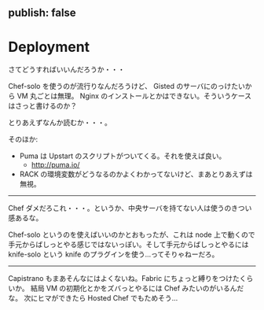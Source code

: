publish: false
----

# Deployment

さてどうすればいいんだろうか・・・

Chef-solo を使うのが流行りなんだろうけど、
Gisted のサーバにのっけたいから VM 丸ごとは無理。
Nginx のインストールとかはできない。そういうケースはさっと書けるのか？

とりあえずなんか読むか・・・。

そのほか:

 * Puma は Upstart のスクリプトがついてくる。それを使えば良い。
   * http://puma.io/
 * RACK の環境変数がどうなるのかよくわかってないけど、まあとりあえずは無視。

----

Chef ダメだろこれ・・・。というか、中央サーバを持てない人は使うのきつい感あるな。

Chef-solo というのを使えばいいのかとおもったが、これは node 上で動くので
手元からばしっとやる感じではないっぽい。そして手元からばしっとやるには
knife-solo という knife のプラグインを使う...ってそりゃねーだろ。

----

Capistrano もまあそんなにはよくないね。Fabric にちょっと縛りをつけたくらいか。
結局 VM の初期化とかをズバっとやるには Chef みたいのがいるんだな。
次にヒマができたら Hosted Chef でもためそう...